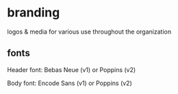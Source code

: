 # branding

logos &amp; media for various use throughout the organization

## fonts

Header font:  Bebas Neue (v1) or Poppins (v2)

Body font: Encode Sans (v1) or Poppins (v2)

